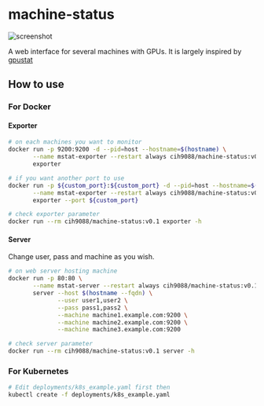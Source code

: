 # machine-status
![screenshot](https://imgur.com/kFTAvDS.png)

A web interface for several machines with GPUs. It is largely inspired by [gpustat](https://github.com/wookayin/gpustat-web)

## How to use

### For Docker
#### Exporter
```bash
# on each machines you want to monitor
docker run -p 9200:9200 -d --pid=host --hostname=$(hostname) \
       --name mstat-exporter --restart always cih9088/machine-status:v0.1 \
       exporter

# if you want another port to use
docker run -p ${custom_port}:${custom_port} -d --pid=host --hostname=$(hostname) \
       --name mstat-exporter --restart always cih9088/machine-status:v0.1 \
       exporter --port ${custom_port}

# check exporter parameter
docker run --rm cih9088/machine-status:v0.1 exporter -h
```

#### Server
Change user, pass and machine as you wish.
```bash
# on web server hosting machine
docker run -p 80:80 \
       --name mstat-server --restart always cih9088/machine-status:v0.1 \
       server --host $(hostname --fqdn) \
              --user user1,user2 \
              --pass pass1,pass2 \
              --machine machine1.example.com:9200 \
              --machine machine2.example.com:9200 \
              --machine machine3.example.com:9200

# check server parameter
docker run --rm cih9088/machine-status:v0.1 server -h
```

### For Kubernetes
```bash
# Edit deployments/k8s_example.yaml first then
kubectl create -f deployments/k8s_example.yaml
```
